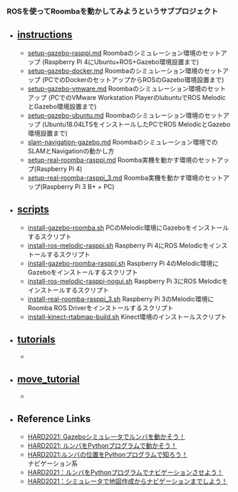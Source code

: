 ### ROSを使ってRoombaを動かしてみようというサブプロジェクト

- ## [instructions][1] 
  - [setup-gazebo-rasppi.md](instructions/setup-gazebo-rasppi.md) Roombaのシミュレーション環境のセットアップ (Raspberry Pi 4にUbuntu+ROS+Gazebo環境設置まで)
  - [setup-gazebo-docker.md](instructions/setup-gazebo-docker.md) Roombaのシミュレーション環境のセットアップ (PCでのDockerのセットアップからROSのGazebo環境設置まで)
  - [setup-gazebo-vmware.md](instructions/setup-gazebo-vmware.md) Roombaのシミュレーション環境のセットアップ (PCでのVMware Workstation PlayerのlubuntuでROS MelodicとGazebo環境設置まで)
  - [setup-gazebo-ubuntu.md](instructions/setup-gazebo-ubuntu.md) Roombaのシミュレーション環境のセットアップ (Ubuntu18.04LTSをインストールしたPCでROS MelodicとGazebo環境設置まで)
  - [slam-navigation-gazebo.md](instructions/slam-navigation-gazebo.md) Roombaのシミュレーション環境でのSLAMとNavigationの動かし方
  - [setup-real-roomba-rasppi.md](instructions/setup-real-roomba-rasppi.md) Roomba実機を動かす環境のセットアップ(Raspberry Pi 4)
  - [setup-real-roomba-rasppi_3.md](instructions/setup-real-roomba-rasppi_3.md) Roomba実機を動かす環境のセットアップ(Raspberry Pi 3 B+ + PC)

- ## [scripts][2]
  - [install-gazebo-roomba.sh](scripts/install-gazebo-roomba.sh) PCのMelodic環境にGazeboをインストールするスクリプト
  - [install-ros-melodic-rasppi.sh](scripts/install-ros-melodic-rasppi.sh) Raspberry Pi 4にROS Melodicをインストールするスクリプト
  - [install-gazebo-roomba-rasppi.sh](scripts/install-gazebo-roomba-rasppi.sh) Raspberry Pi 4のMelodic環境にGazeboをインストールするスクリプト
  - [install-ros-melodic-rasppi-nogui.sh](scripts/install-ros-melodic-rasppi-nogui.sh) Raspberry Pi 3にROS Melodicをインストールするスクリプト
  - [install-real-roomba-rasppi_3.sh](scripts/install-real-roomba-rasppi_3.sh) Raspberry Pi 3のMelodic環境にRoomba ROS Driverをインストールするスクリプト
  - [install-kinect-rtabmap-build.sh](scripts/install-kinect-rtabmap-build.sh) Kinect環境のインストールスクリプト 

- ## [tutorials][3]
  -

- ## [move_tutorial][4]
  - 


- ## Reference Links

  - [HARD2021: Gazeboシミュレータでルンバを動かそう！][101]
  - [HARD2021: ルンバをPythonプログラムで動かそう！][102]
  - [HARD2021:ルンバの位置をPythonプログラムで知ろう！][103]  
ナビゲーション系
  - [HARD2021：ルンバをPythonプログラムでナビゲーションさせよう！][104]  
  - [HARD2021：シミュレータで地図作成からナビゲーションまでしよう！][105]
 
 
 
[1]:https://github.com/docofab/RoombaControlls/tree/main/ROS/instructions
[2]:https://github.com/docofab/RoombaControlls/tree/main/ROS/scripts
[3]:https://github.com/docofab/RoombaControlls/tree/main/ROS/tutorials
[4]:https://github.com/docofab/RoombaControlls/tree/main/ROS/move_tutorials

[101]:https://demura.net/robot/hard/20405.html
[102]:https://demura.net/robot/hard/20101.html
[103]:https://demura.net/robot/hard/20085.html
[104]:https://demura.net/robot/hard/20114.html
[105]:https://demura.net/robot/hard/20061.html

